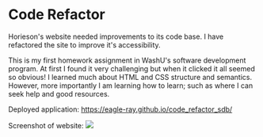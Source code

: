 # Code Refactor 

Horieson's website needed improvements to its code base.  I have refactored the site to improve it's accessibility.

This is my first homework assignment in WashU's software development program.  At first I found it very challenging 
but when it clicked it all seemed so obvious!  I learned much about HTML and CSS structure and semantics.  However, more
importantly I am learning how to learn; such as where I can seek help and good resources.  

Deployed application:  https://eagle-ray.github.io/code_refactor_sdb/

Screenshot of website:
![](https://github.com/Eagle-Ray/code_refactor_sdb/blob/main/assets/images/Screen%20Shot%202021-02-10%20at%2011.40.54%20PM.png)

